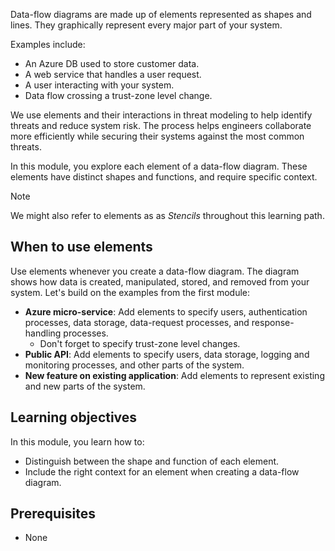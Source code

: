 Data-flow diagrams are made up of elements represented as shapes and lines. They graphically represent every major part of your system.

Examples include:

- An Azure DB used to store customer data.
- A web service that handles a user request.
- A user interacting with your system.
- Data flow crossing a trust-zone level change.

We use elements and their interactions in threat modeling to help identify threats and reduce system risk. The process helps engineers collaborate more efficiently while securing their systems against the most common threats.

In this module, you explore each element of a data-flow diagram. These elements have distinct shapes and functions, and require specific context.

> [!NOTE]
> We might also refer to elements as as *Stencils* throughout this learning path.

## When to use elements

Use elements whenever you create a data-flow diagram. The diagram shows how data is created, manipulated, stored, and removed from your system. Let's build on the examples from the first module:

- **Azure micro-service**: Add elements to specify users, authentication processes, data storage, data-request processes, and response-handling processes.
  - Don't forget to specify trust-zone level changes.
- **Public API**: Add elements to specify users, data storage, logging and monitoring processes, and other parts of the system.
- **New feature on existing application**: Add elements to represent existing and new parts of the system.

## Learning objectives

In this module, you learn how to:

- Distinguish between the shape and function of each element.
- Include the right context for an element when creating a data-flow diagram.

## Prerequisites

- None
